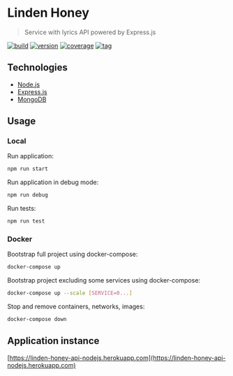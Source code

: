 # Linden Honey

> Service with lyrics API powered by Express.js

[![build](https://img.shields.io/github/workflow/status/linden-honey/linden-honey-api-nodejs/CI)](https://github.com/linden-honey/linden-honey-api-nodejs/actions?query=workflow%3ACI)
[![version](https://img.shields.io/badge/node->=12-brightgreen.svg?style=flat-square)](https://nodejs.org/)
[![coverage](https://img.shields.io/codecov/c/github/linden-honey/linden-honey-api-nodejs)](https://codecov.io/github/linden-honey/linden-honey-api-nodejs)
[![tag](https://img.shields.io/github/tag/linden-honey/linden-honey-api-nodejs.svg)](https://github.com/linden-honey/linden-honey-api-nodejs/tags)

## Technologies

- [Node.js](https://nodejs.org/)
- [Express.js](https://expressjs.com/)
- [MongoDB](https://www.mongodb.com/)

## Usage

### Local

Run application:

```bash
npm run start
```

Run application in debug mode:

```bash
npm run debug
```

Run tests:

```bash
npm run test
```

### Docker

Bootstrap full project using docker-compose:

```bash
docker-compose up
```

Bootstrap project excluding some services using docker-compose:

```bash
docker-compose up --scale [SERVICE=0...]
```

Stop and remove containers, networks, images:

```bash
docker-compose down
```

## Application instance

[https://linden-honey-api-nodejs.herokuapp.com](https://linden-honey-api-nodejs.herokuapp.com)

